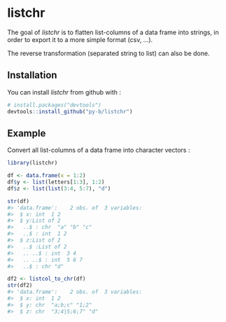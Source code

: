 
<!-- README.md is generated from README.Rmd. Please edit that file -->
listchr
=======

The goal of *listchr* is to flatten list-columns of a data frame into strings, in order to export it to a more simple format (csv, ...).

The reverse transformation (separated string to list) can also be done.

Installation
------------

You can install *listchr* from github with :

``` r
# install.packages("devtools")
devtools::install_github("py-b/listchr")
```

Example
-------

Convert all list-columns of a data frame into character vectors :

``` r
library(listchr)

df <- data.frame(x = 1:2)
df$y <- list(letters[1:3], 1:2)
df$z <- list(list(3:4, 5:7), "d")

str(df)
#> 'data.frame':    2 obs. of  3 variables:
#>  $ x: int  1 2
#>  $ y:List of 2
#>   ..$ : chr  "a" "b" "c"
#>   ..$ : int  1 2
#>  $ z:List of 2
#>   ..$ :List of 2
#>   .. ..$ : int  3 4
#>   .. ..$ : int  5 6 7
#>   ..$ : chr "d"

df2 <- listcol_to_chr(df)
str(df2)
#> 'data.frame':    2 obs. of  3 variables:
#>  $ x: int  1 2
#>  $ y: chr  "a;b;c" "1;2"
#>  $ z: chr  "3;4|5;6;7" "d"
```
